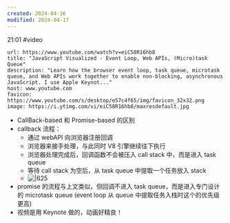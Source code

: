 ```yaml
---
created: 2024-04-16
modified: 2024-04-17
---
```

21:01 #video 
```cardlink
url: https://www.youtube.com/watch?v=eiC58R16hb8
title: "JavaScript Visualized - Event Loop, Web APIs, (Micro)task Queue"
description: "Learn how the browser event loop, task queue, microtask queue, and Web APIs work together to enable non-blocking, asynchronous JavaScript. I use Apple Keynot..."
host: www.youtube.com
favicon: https://www.youtube.com/s/desktop/e57c4f65/img/favicon_32x32.png
image: https://i.ytimg.com/vi/eiC58R16hb8/maxresdefault.jpg
```

+ CallBack-based 和 Promise-based 的区别
+ callback 流程：
	+ 通过 webAPI 向浏览器注册回调
	+ 浏览器来接手处理，与此同时 V8 引擎继续往下执行
	+ 浏览器处理完成后，回调函数不会被压入 call stack 中，而是进入 task queue
	+ 等待 call stack 为空后，从 task queue 中提取一个任务放入 stack
	+ ![|625](CleanShot%202024-04-16%20at%2021.09.png)
+ promise 的流程与上文类似，但回调不进入 task queue，而是进入专门设计的 microtask queue (event loop 从 queue 中提取任务入栈时这个的优先级更高)
+ 视频是用 Keynote 做的，动画好精良！